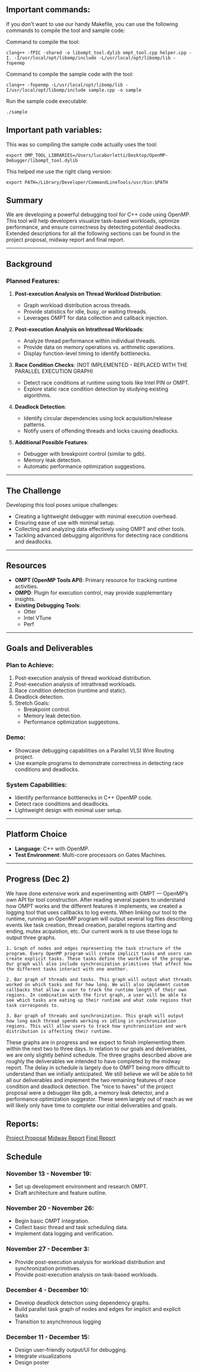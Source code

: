 ## Important commands:

If you don't want to use our handy Makefile, you can use the following commands to compile the tool and sample code:

Command to compile the tool:

`clang++ -fPIC -shared -o libompt_tool.dylib ompt_tool.cpp helper.cpp -I. -I/usr/local/opt/libomp/include -L/usr/local/opt/libomp/lib -fopenmp`

Command to compile the sample code with the tool:

`clang++ -fopenmp -L/usr/local/opt/libomp/lib -I/usr/local/opt/libomp/include sample.cpp -o sample`

Run the sample code executable:

`./sample`


## Important path variables:

This was so compiling the sample code actually uses the tool:

`export OMP_TOOL_LIBRARIES=/Users/lucaborletti/Desktop/OpenMP-Debugger/libompt_tool.dylib`

This helped me use the right clang version:

`export PATH=/Library/Developer/CommandLineTools/usr/bin:$PATH`


## Summary
We are developing a powerful debugging tool for C++ code using OpenMP. This tool will help developers visualize task-based workloads, optimize performance, and ensure correctness by detecting potential deadlocks.
Extended descriptions for all the following sections can be found in the project proposal, midway report and final report.

---

## Background
### Planned Features:
1. **Post-execution Analysis on Thread Workload Distribution**:
   - Graph workload distribution across threads.
   - Provide statistics for idle, busy, or waiting threads.
   - Leverages OMPT for data collection and callback injection.

2. **Post-execution Analysis on Intrathread Workloads**:
   - Analyze thread performance within individual threads.
   - Provide data on memory operations vs. arithmetic operations.
   - Display function-level timing to identify bottlenecks.

3. **Race Condition Checks**: (NOT IMPLEMENTED - REPLACED WITH THE PARALLEL EXECUTION GRAPH)
   - Detect race conditions at runtime using tools like Intel PIN or OMPT.
   - Explore static race condition detection by studying existing algorithms.

4. **Deadlock Detection**:
   - Identify circular dependencies using lock acquisition/release patterns.
   - Notify users of offending threads and locks causing deadlocks.

5. **Additional Possible Features**:
   - Debugger with breakpoint control (similar to gdb).
   - Memory leak detection.
   - Automatic performance optimization suggestions.

---

## The Challenge
Developing this tool poses unique challenges:
- Creating a lightweight debugger with minimal execution overhead.
- Ensuring ease of use with minimal setup.
- Collecting and analyzing data effectively using OMPT and other tools.
- Tackling advanced debugging algorithms for detecting race conditions and deadlocks.

---

## Resources
- **OMPT (OpenMP Tools API)**: Primary resource for tracking runtime activities.
- **OMPD**: Plugin for execution control, may provide supplementary insights.
- **Existing Debugging Tools**:
  - Otter
  - Intel VTune
  - Perf

---

## Goals and Deliverables
### Plan to Achieve:
1. Post-execution analysis of thread workload distribution.
2. Post-execution analysis of intrathread workloads.
3. Race condition detection (runtime and static).
4. Deadlock detection.
5. Stretch Goals:
   - Breakpoint control.
   - Memory leak detection.
   - Performance optimization suggestions.

### Demo:
- Showcase debugging capabilities on a Parallel VLSI Wire Routing project.
- Use example programs to demonstrate correctness in detecting race conditions and deadlocks.

### System Capabilities:
- Identify performance bottlenecks in C++ OpenMP code.
- Detect race conditions and deadlocks.
- Lightweight design with minimal user setup.

---

## Platform Choice
- **Language**: C++ with OpenMP.
- **Test Environment**: Multi-core processors on Gates Machines.

---

## Progress (Dec 2)

We have done extensive work and experimenting with OMPT — OpenMP’s own API for tool construction.
After reading several papers to understand how OMPT works and the different features it implements, we created a logging tool that uses callbacks to log events. When linking our tool to the runtime, running an OpenMP program will output several log files describing events like task creation, thread creation, parallel regions starting and ending, mutex acquistion, etc.
Our current work is to use these logs to output three graphs.

    1. Graph of nodes and edges representing the task structure of the program. Every OpenMP program will create implicit tasks and users can create explicit tasks. These tasks define the workflow of the program. Our graph will also include synchronization primitives that affect how the different tasks interact with one another.

    2. Bar graph of threads and tasks. This graph will output what threads worked on which tasks and for how long. We will also implement custom callbacks that allow a user to track the runtime length of their own regions. In combination with the first graph, a user will be able to see which tasks are eating up their runtime and what code regions that task corresponds to.

    3. Bar graph of threads and synchronization. This graph will output how long each thread spends working vs idling in synchronization regions. This will allow users to track how synchronization and work distribution is affecting their runtime.
    
These graphs are in progress and we expect to finish implementing them within the next two to three days. In relation to our goals and deliverables, we are only slightly behind schedule. The three graphs described above are roughly the deliverables we intended to have completed by the midway report. The delay in schedule is largely due to OMPT being more difficult to understand than we initially anticipated. We still believe we will be able to hit all our deliverables and implement the two remaining features of race condition and deadlock detection. The “nice to haves” of the project proposal were a debugger like gdb, a memory leak detector, and a performance optimization suggestor. These seem largely out of reach as we will likely only have time to complete our initial deliverables and goals.

## Reports:
[Project Proposal](./Project_Proposal.pdf)
[Midway Report](./Midway_Report.pdf)
[Final Report](./Final_Report.pdf)


## Schedule
### November 13 - November 19:
- Set up development environment and research OMPT.
- Draft architecture and feature outline.

### November 20 - November 26:
- Begin basic OMPT integration.
- Collect basic thread and task scheduling data.
- Implement data logging and verification.

### November 27 - December 3:
- Provide post-execution analysis for workload distribution and synchronization primitives.
- Provide post-execution analysis on task-based workloads.

### December 4 - December 10:
- Develop deadlock detection using dependency graphs.
- Build parallel task graph of nodes and edges for implicit and explicit tasks
- Transition to asynchronous logging

### December 11 - December 15:
- Design user-friendly output/UI for debugging.
- Integrate visualizations
- Design poster
